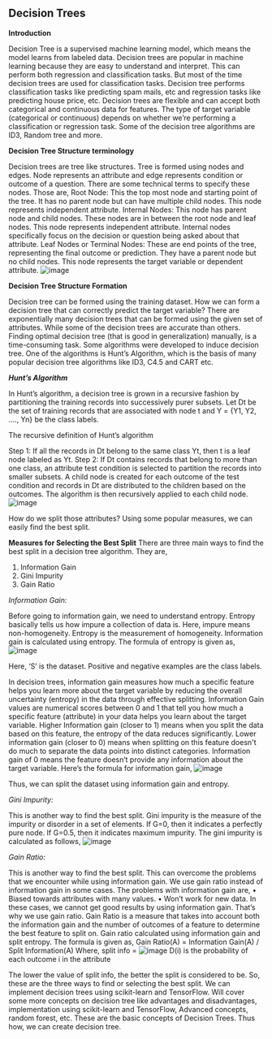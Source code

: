 ## Decision Trees

**Introduction**

Decision Tree is a supervised machine learning model, which means the model learns from labeled data. Decision trees are popular in machine learning because they are easy to understand and interpret. This can perform both regression and classification tasks. But most of the time decision trees are used for classification tasks. Decision tree performs classification tasks like predicting spam mails, etc and regression tasks like predicting house price, etc. Decision trees are flexible and can accept both categorical and continuous data for features. The type of target variable (categorical or continuous) depends on whether we’re performing a classification or regression task. Some of the decision tree algorithms are ID3, Random tree and more.

**Decision Tree Structure terminology**

Decision trees are tree like structures. Tree is formed using nodes and edges. Node represents an attribute and edge represents condition or outcome of a question. There are some technical terms to specify these nodes. Those are,
Root Node: This the top most node and starting point of the tree. It has no parent node but can have multiple child nodes. This node represents independent attribute.
Internal Nodes: This node has parent node and child nodes. These nodes are in between the root node and leaf nodes. This node represents independent attribute. Internal nodes specifically focus on the decision or question being asked about that attribute.
Leaf Nodes or Terminal Nodes: These are end points of the tree, representing the final outcome or prediction. They have a parent node but no child nodes. This node represents the target variable or dependent attribute.
![image](https://github.com/sarayusreeyadavpadala/learn-python/assets/134043600/bf2ffe03-6ae8-4c4e-962b-dbfc261d097b)

**Decision Tree Structure Formation**

Decision tree can be formed using the training dataset. How we can form a decision tree that can correctly predict the target variable? There are exponentially many decision trees that can be formed using
the given set of attributes. While some of the decision trees are accurate than others. Finding optimal decision tree (that is good in generalization) manually, is a time-consuming task. Some algorithms
were developed to induce decision tree. One of the algorithms is Hunt’s Algorithm, which is the basis of many popular decision tree algorithms like ID3, C4.5 and CART etc.

_**Hunt’s Algorithm**_

In Hunt’s algorithm, a decision tree is grown in a recursive fashion by partitioning the training records into successively purer subsets. Let Dt be the set of training records that are associated with 
node t and Y = {Y1, Y2, …., Yn} be the class labels.

The recursive definition of Hunt’s algorithm

Step 1: If all the records in Dt belong to the same class Yt, then t is a leaf node labeled as Yt.
Step 2: If Dt contains records that belong to more than one class, an attribute test condition is selected to partition the records into smaller subsets. A child node is created for each outcome of the
test condition and records in Dt are distributed to the children based on the outcomes. The algorithm is then recursively applied to each child node.
![image](https://github.com/sarayusreeyadavpadala/learn-python/assets/134043600/030c673e-841f-4aab-8b51-f6aa5c103a5f)

How do we split those attributes? Using some popular measures, we can easily find the best split.

**Measures for Selecting the Best Split**
There are three main ways to find the best split in a decision tree algorithm. They are,
1. Information Gain
2. Gini Impurity
3. Gain Ratio

_Information Gain:_

Before going to information gain, we need to understand entropy. Entropy basically tells us how impure a collection of data is. Here, impure means non-homogeneity. Entropy is the measurement of
homogeneity. Information gain is calculated using entropy. The formula of entropy is given as,
![image](https://github.com/sarayusreeyadavpadala/learn-python/assets/134043600/c01b83b0-0858-4500-89a4-d4b186ef2146)

Here, ‘S’ is the dataset. Positive and negative examples are the class labels.

In decision trees, information gain measures how much a specific feature helps you learn more about the target variable by reducing the overall uncertainty (entropy) in the data through effective 
splitting. Information Gain values are numerical scores between 0 and 1 that tell you how much a specific feature (attribute) in your data helps you learn about the target variable. Higher Information gain
(closer to 1) means when you split the data based on this feature, the entropy of the data reduces significantly. Lower information gain (closer to 0) means when splitting on this feature doesn't do much 
to separate the data points into distinct categories. Information gain of 0 means the feature doesn’t provide any information about the target variable. Here’s the formula for information gain,
![image](https://github.com/sarayusreeyadavpadala/learn-python/assets/134043600/6323d84f-f2a9-4261-ba28-e25c71cef3ef)

Thus, we can split the dataset using information gain and entropy.

_Gini Impurity:_

This is another way to find the best split. Gini impurity is the measure of the impurity or disorder in a set of elements. If G=0, then it indicates a perfectly pure node. If G=0.5, then it indicates 
maximum impurity. The gini impurity is calculated as follows,
![image](https://github.com/sarayusreeyadavpadala/learn-python/assets/134043600/5cad7821-35f8-4287-8ed8-95282d70a068)

_Gain Ratio:_

This is another way to find the best split. This can overcome the problems that we encounter while using information gain. We use gain ratio instead of information gain in some cases. The problems with
information gain are,
•	Biased towards attributes with many values.
•	Won’t work for new data.
In these cases, we cannot get good results by using information gain. That’s why we use gain ratio. Gain Ratio is a measure that takes into account both the information gain and the number of outcomes of a
feature to determine the best feature to split on. Gain ratio calculated using information gain and split entropy. The formula is given as,
                               Gain Ratio(A) = Information Gain(A) / Split Information(A)
                                              Where, split info = ![image](https://github.com/sarayusreeyadavpadala/learn-python/assets/134043600/21da8b78-12a0-42bb-9683-dcf1e8c2ab89)
                                               D(i) is the probability of each outcome i in the attribute                         
                                                                          
The lower the value of split info, the better the split is considered to be.
So, these are the three ways to find or selecting the best split.
We can implement decision trees using scikit-learn and TensorFlow. Will cover some more concepts on decision tree like advantages and disadvantages, implementation using scikit-learn and TensorFlow,
Advanced concepts, random forest, etc. These are the basic concepts of Decision Trees. Thus how, we can create decision tree.

